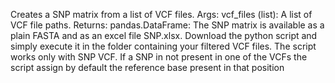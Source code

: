 Creates a SNP matrix from a list of VCF files.
Args: vcf_files (list): A list of VCF file paths.
Returns: pandas.DataFrame: The SNP matrix is available as a plain FASTA and as an excel file SNP.xlsx.
Download the python script and simply execute it in the folder containing your filtered VCF files.
The script works only with SNP VCF. If a SNP in not present in one of the VCFs the script assign by default the reference base present in that position
